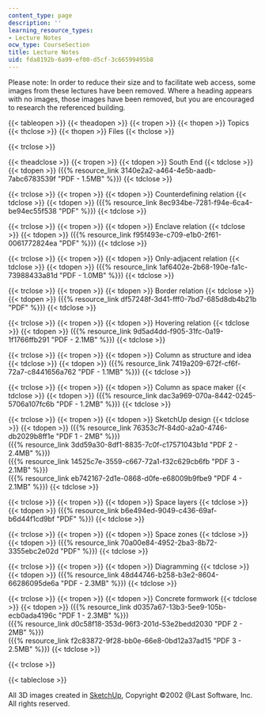 ```yaml
---
content_type: page
description: ''
learning_resource_types:
- Lecture Notes
ocw_type: CourseSection
title: Lecture Notes
uid: fda8192b-6a99-ef00-d5cf-3c66599495b8
---
```


Please note: In order to reduce their size and to facilitate web access, some images from these lectures have been removed. Where a heading appears with no images, those images have been removed, but you are encouraged to research the referenced building.

{{< tableopen >}}
{{< theadopen >}}
{{< tropen >}}
{{< thopen >}}
Topics
{{< thclose >}}
{{< thopen >}}
Files
{{< thclose >}}

{{< trclose >}}

{{< theadclose >}}
{{< tropen >}}
{{< tdopen >}}
South End
{{< tdclose >}}
{{< tdopen >}}
({{% resource_link 3140e2a2-a464-4e5b-aadb-7abc6783539f "PDF - 1.5MB" %}})
{{< tdclose >}}

{{< trclose >}}
{{< tropen >}}
{{< tdopen >}}
Counterdefining relation
{{< tdclose >}}
{{< tdopen >}}
({{% resource_link 8ec934be-7281-f94e-6ca4-be94ec55f538 "PDF" %}})
{{< tdclose >}}

{{< trclose >}}
{{< tropen >}}
{{< tdopen >}}
Enclave relation
{{< tdclose >}}
{{< tdopen >}}
({{% resource_link f95f493e-c709-e1b0-2f61-0061772824ea "PDF" %}})
{{< tdclose >}}

{{< trclose >}}
{{< tropen >}}
{{< tdopen >}}
Only-adjacent relation
{{< tdclose >}}
{{< tdopen >}}
({{% resource_link 1af6402e-2b68-190e-fa1c-73988433a81d "PDF - 1.0MB" %}})
{{< tdclose >}}

{{< trclose >}}
{{< tropen >}}
{{< tdopen >}}
Border relation
{{< tdclose >}}
{{< tdopen >}}
({{% resource_link df57248f-3d41-fff0-7bd7-685d8db4b21b "PDF" %}})
{{< tdclose >}}

{{< trclose >}}
{{< tropen >}}
{{< tdopen >}}
Hovering relation
{{< tdclose >}}
{{< tdopen >}}
({{% resource_link 9d5ad4dd-f905-31fc-0a19-1f1766ffb291 "PDF - 2.1MB" %}})
{{< tdclose >}}

{{< trclose >}}
{{< tropen >}}
{{< tdopen >}}
Column as structure and idea
{{< tdclose >}}
{{< tdopen >}}
({{% resource_link 7419a209-672f-cf6f-72a7-c8441656a762 "PDF - 1.1MB" %}})
{{< tdclose >}}

{{< trclose >}}
{{< tropen >}}
{{< tdopen >}}
Column as space maker
{{< tdclose >}}
{{< tdopen >}}
({{% resource_link dac3a969-070a-8442-0245-5706a107fc6b "PDF - 1.2MB" %}})
{{< tdclose >}}

{{< trclose >}}
{{< tropen >}}
{{< tdopen >}}
SketchUp design
{{< tdclose >}}
{{< tdopen >}}
({{% resource_link 76353c7f-84d0-a2a0-4746-db2029b8ff1e "PDF 1 - 2MB" %}})  
({{% resource_link 3dd59a30-8df1-8835-7c0f-c17571043b1d "PDF 2 - 2.4MB" %}})  
({{% resource_link 14525c7e-3559-c667-72a1-f32c629cb6fb "PDF 3 - 2.1MB" %}})  
({{% resource_link eb742167-2d1e-0868-d0fe-e68009b9fbe9 "PDF 4 - 2.1MB" %}})
{{< tdclose >}}

{{< trclose >}}
{{< tropen >}}
{{< tdopen >}}
Space layers
{{< tdclose >}}
{{< tdopen >}}
({{% resource_link b6e494ed-9049-c436-69af-b6d44f1cd9bf "PDF" %}})
{{< tdclose >}}

{{< trclose >}}
{{< tropen >}}
{{< tdopen >}}
Space zones
{{< tdclose >}}
{{< tdopen >}}
({{% resource_link 70a00e84-4952-2ba3-8b72-3355ebc2e02d "PDF" %}})
{{< tdclose >}}

{{< trclose >}}
{{< tropen >}}
{{< tdopen >}}
Diagramming
{{< tdclose >}}
{{< tdopen >}}
({{% resource_link 48d44746-b258-b3e2-8604-66286095de6a "PDF - 2.3MB" %}})
{{< tdclose >}}

{{< trclose >}}
{{< tropen >}}
{{< tdopen >}}
Concrete formwork
{{< tdclose >}}
{{< tdopen >}}
({{% resource_link d0357a67-13b3-5ee9-105b-ecb0ada4196c "PDF 1 - 2.3MB" %}})  
({{% resource_link d0c58f18-353d-96f3-201d-53e2bedd2030 "PDF 2 - 2MB" %}})  
({{% resource_link f2c83872-9f28-bb0e-66e8-0bd12a37ad15 "PDF 3 - 2.5MB" %}})
{{< tdclose >}}

{{< trclose >}}

{{< tableclose >}}

All 3D images created in [SketchUp](http://www.sketchup.com/), Copyright ©2002 @Last Software, Inc. All rights reserved.